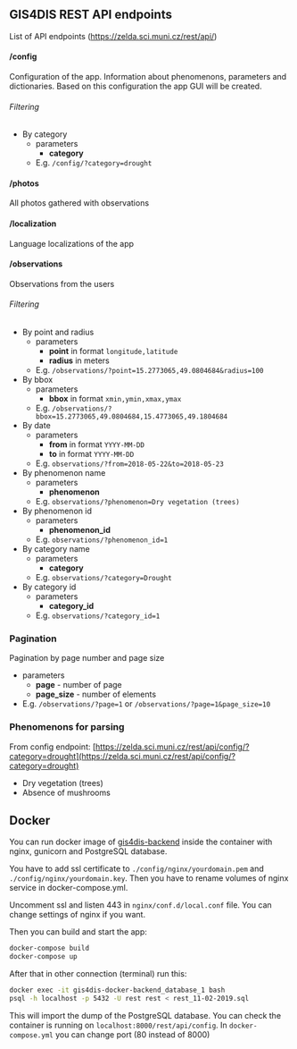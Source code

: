 ## GIS4DIS REST API endpoints
List of API endpoints (https://zelda.sci.muni.cz/rest/api/)

#### /config
Configuration of the app. Information about phenomenons, parameters and dictionaries. Based on this configuration the app GUI will be created.

###### Filtering
* By category
  * parameters
    * **category**
  * E.g.
    `/config/?category=drought`

#### /photos
All photos gathered with observations

#### /localization
Language localizations of the app

#### /observations
Observations from the users

###### Filtering
* By point and radius
  * parameters
    * **point** in format `longitude,latitude`
    * **radius** in meters
  * E.g.
    `/observations/?point=15.2773065,49.0804684&radius=100`
* By bbox
  * parameters
    * **bbox** in format `xmin,ymin,xmax,ymax`
  * E.g.
    `/observations/?bbox=15.2773065,49.0804684,15.4773065,49.1804684`
* By date
  * parameters
    * **from** in format `YYYY-MM-DD`
    * **to** in format `YYYY-MM-DD`
  * E.g.
    `observations/?from=2018-05-22&to=2018-05-23`
* By phenomenon name
  * parameters
    * **phenomenon**
  * E.g.
    `observations/?phenomenon=Dry vegetation (trees)`
* By phenomenon id
  * parameters
    * **phenomenon_id**
  * E.g.
    `observations/?phenomenon_id=1`
* By category name
  * parameters
    * **category**
  * E.g.
    `observations/?category=Drought`
* By category id
  * parameters
    * **category_id**
  * E.g.
    `observations/?category_id=1`

### Pagination
Pagination by page number and page size
* parameters
  * **page** - number of page
  * **page_size** - number of elements
* E.g. `/observations/?page=1` or `/observations/?page=1&page_size=10`

### Phenomenons for parsing 
From config endpoint: [https://zelda.sci.muni.cz/rest/api/config/?category=drought](https://zelda.sci.muni.cz/rest/api/config/?category=drought)
* Dry vegetation (trees)
* Absence of mushrooms

## Docker
You can run docker image of [gis4dis-backend](https://cloud.docker.com/repository/docker/bulva/gis4dis-backend) inside the container with nginx, gunicorn and PostgreSQL database.

You have to add ssl certificate to `./config/nginx/yourdomain.pem` and `./config/nginx/yourdomain.key`. Then you have to rename volumes of nginx service in docker-compose.yml.

Uncomment ssl and listen 443 in `nginx/conf.d/local.conf` file. You can change settings of nginx if you want.

Then you can build and start the app:
```bash
docker-compose build
docker-compose up
```

After that in other connection (terminal) run this:
```bash
docker exec -it gis4dis-docker-backend_database_1 bash
psql -h localhost -p 5432 -U rest rest < rest_11-02-2019.sql
```

This will import the dump of the PostgreSQL database. You can check the container is running on `localhost:8000/rest/api/config`. In `docker-compose.yml` you can change port (80 instead of 8000)



